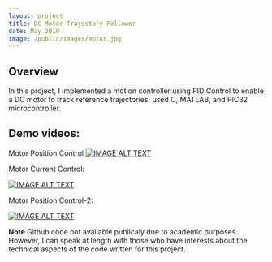 ```yaml
---
layout: project
title: DC Motor Trajectory Follower
date: May 2019
image: /public/images/motor.jpg
---
```


## Overview
In this project, I implemented a motion controller using PID Control to enable a DC motor to track reference trajectories; used C, MATLAB, and PIC32 microcontroller. 


## Demo videos:

Motor Position Control
[![IMAGE ALT TEXT](http://img.youtube.com/vi/IcCapVDjeBI/0.jpg)](http://www.youtube.com/watch?IcCapVDjeBI "Motor Position Control")

Motor Current Control:
           
[![IMAGE ALT TEXT](http://img.youtube.com/vi/8xGY5KHAKBs/0.jpg)](http://www.youtube.com/watch?v=8xGY5KHAKBs "Motor Current Control") 

Motor Position Control-2:
           
[![IMAGE ALT TEXT](http://img.youtube.com/vi/p3Trt9g9HSE/0.jpg)](http://www.youtube.com/watch?v=p3Trt9g9HSE "Motor Position Control-2") 

**Note**
Github code not available publicaly due to academic purposes. However, I can speak at length with those who have interests about the technical aspects of the code written for this project. 